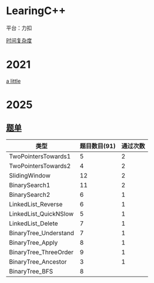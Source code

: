 # LearingC++

平台：力扣

[时间复杂度](https://blog.csdn.net/qq_41523096/article/details/82142747)

# 2021

[a little](./2021/2021.md)

# 2025

## [题单](https://github.com/EndlessCheng/codeforces-go/tree/master/leetcode)

| 类型                  | 题目数目(91) | 通过次数 |
| --------------------- | ------------ | -------- |
| TwoPointersTowards1   | 5            | 2        |
| TwoPointersTowards2   | 4            | 2        |
| SlidingWindow         | 12           | 2        |
| BinarySearch1         | 11           | 2        |
| BinarySearch2         | 6            | 1        |
| LinkedList_Reverse    | 6            | 1        |
| LinkedList_QuickNSlow | 5            | 1        |
| LinkedList_Delete     | 7            | 1        |
| BinaryTree_Understand | 7            | 1        |
| BinaryTree_Apply      | 8            | 1        |
| BinaryTree_ThreeOrder | 9            | 1        |
| BinaryTree_Ancestor   | 3            | 1        |
| BinaryTree_BFS        | 8            |          |